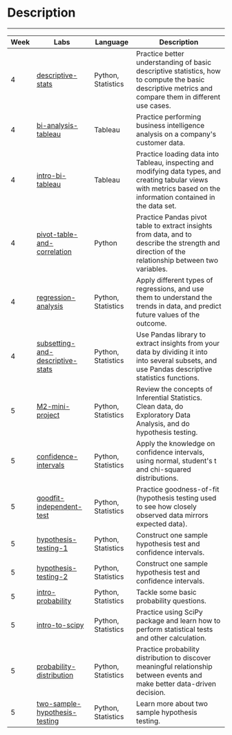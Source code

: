 # Description
---------
| Week 	| Labs                                                                                                                                    	| Language           	| Description                                                                                                                                                          	|
|------	|-----------------------------------------------------------------------------------------------------------------------------------------	|--------------------	|----------------------------------------------------------------------------------------------------------------------------------------------------------------------	|
| 4    	| [descriptive-stats](https://github.com/gladysmawarni/ironhack-labs/tree/main/M2/W4-Descriptive-Stats)                                   	| Python, Statistics 	| Practice better understanding of basic descriptive statistics, how to compute the basic descriptive metrics and compare them in different use cases.                 	|
| 4    	| [bi-analysis-tableau](https://github.com/gladysmawarni/ironhack-labs/tree/main/M2/W4-lab-bi-analysis-tableau)                           	| Tableau            	| Practice performing business intelligence analysis on a company's customer data.                                                                                     	|
| 4    	| [intro-bi-tableau](https://github.com/gladysmawarni/ironhack-labs/tree/main/M2/W4-lab-intro-bi-tableau)                                 	| Tableau            	| Practice loading data into Tableau, inspecting and modifying data types, and creating tabular views with metrics based on the information contained in the data set. 	|
| 4    	| [pivot-table-and-correlation](https://github.com/gladysmawarni/ironhack-labs/tree/main/M2/W4-lab-pivot-table-and-correlation)           	| Python             	| Practice Pandas pivot table to extract insights from data, and to describe the strength and direction of the relationship between two variables.                     	|
| 4    	| [regression-analysis](https://github.com/gladysmawarni/ironhack-labs/tree/main/M2/W4-lab-regression-analysis)                           	| Python, Statistics 	| Apply different types of regressions, and use them to understand the trends in data, and predict future values of the outcome.                                       	|
| 4    	| [subsetting-and-descriptive-stats](https://github.com/gladysmawarni/ironhack-labs/tree/main/M2/W4-lab-subsetting-and-descriptive-stats) 	| Python, Statistics 	| Use Pandas library to extract insights from your data by dividing it into into several subsets, and use Pandas descriptive statistics functions.                     	|
| 5    	| [M2-mini-project](https://github.com/gladysmawarni/ironhack-labs/tree/main/M2/W5-M2-mini-project2)                                      	| Python, Statistics 	| Review the concepts of Inferential Statistics. Clean data, do Exploratory Data Analysis, and do hypothesis testing.                                                  	|
| 5    	| [confidence-intervals](https://github.com/gladysmawarni/ironhack-labs/tree/main/M2/W5-lab-confidence-intervals)                         	| Python, Statistics 	| Apply the knowledge on confidence intervals, using normal, student's t and chi-squared distributions.                                                                	|
| 5    	| [goodfit-independent-test](https://github.com/gladysmawarni/ironhack-labs/tree/main/M2/W5-lab-goodfit-indeptests)                       	| Python, Statistics 	| Practice goodness-of-fit (hypothesis testing used to see how closely observed data mirrors expected data).                                                           	|
| 5    	| [hypothesis-testing-1](https://github.com/gladysmawarni/ironhack-labs/tree/main/M2/W5-lab-hypothesis-testing-1)                         	| Python, Statistics 	| Construct one sample hypothesis test and confidence intervals.                                                                                                       	|
| 5    	| [hypothesis-testing-2](https://github.com/gladysmawarni/ironhack-labs/tree/main/M2/W5-lab-hypothesis-testing-2)                         	| Python, Statistics 	| Construct one sample hypothesis test and confidence intervals.                                                                                                       	|
| 5    	| [intro-probability](https://github.com/gladysmawarni/ironhack-labs/tree/main/M2/W5-lab-intro-prob)                                      	| Python, Statistics 	| Tackle some basic probability questions.                                                                                                                             	|
| 5    	| [intro-to-scipy](https://github.com/gladysmawarni/ironhack-labs/tree/main/M2/W5-lab-intro-to-scipy)                                     	| Python, Statistics 	| Practice using SciPy package and learn how to perform statistical tests and other calculation.                                                                       	|
| 5    	| [probability-distribution](https://github.com/gladysmawarni/ironhack-labs/tree/main/M2/W5-lab-probability-distributions)                	| Python, Statistics 	| Practice probability distribution to discover meaningful relationship between events and make better data-driven decision.                                           	|
| 5    	| [two-sample-hypothesis-testing](https://github.com/gladysmawarni/ironhack-labs/tree/main/M2/W5-lab-two-sample-hyp-test)                 	| Python, Statistics 	| Learn more about two sample hypothesis testing.                                                                                                                      	|

